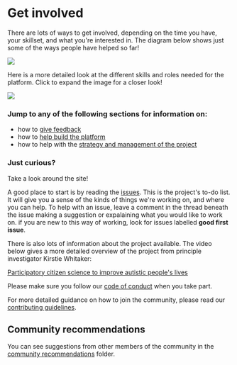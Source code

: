 # Get involved

There are lots of ways to get involved, depending on the time you have, your skillset, and what you're interested in. The diagram below shows just some of the ways people have helped so far!

![](https://i.imgur.com/tmk03A7.png)

Here is a more detailed look at the different skills and roles needed for the platform. Click to expand the image for a closer look!

![](https://i.imgur.com/zP5MlP3.png)

### Jump to any of the following sections for information on: 

* how to [give feedback](give-feedback)
* how to [help build the platform](help-build)
* how to help with the [strategy and management of the project](help-strategise)

### Just curious?

Take a look around the site!

A good place to start is by reading the [issues](https://github.com/alan-turing-institute/AutisticaCitizenScience/issues).
This is the project's to-do list. It will give you a sense of the kinds of things we're working on, and where you can help.
To help with an issue, leave a comment in the thread beneath the issue making a suggestion or expalaining what you would like to work on.
if you are new to this way of working, look for issues labelled **good first issue**.

There is also lots of information about the project available. The video below gives a more detailed overview of the project from principle investigator Kirstie Whitaker:

[Participatory citizen science to improve autistic people's lives](https://www.youtube.com/watch?v=Ftsf21Cr4Jk&feature=youtu.be)

Please make sure you follow our [code of conduct](https://github.com/alan-turing-institute/AutisticaCitizenScience/blob/master/.github/CODE_OF_CONDUCT.md) when you take part.

For more detailed guidance on how to join the community, please read our [contributing guidelines](/.github/CONTRIBUTING.md).

## Community recommendations

You can see suggestions from other members of the community in the [community recommendations](https://github.com/alan-turing-institute/AutisticaCitizenScience/tree/master/community-recommendations) folder.

